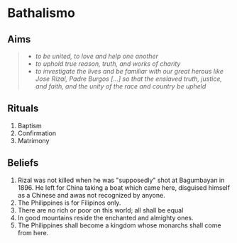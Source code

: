 # Bathalismo

## Aims

> - *to be united, to love and help one another*
> - *to uphold true reason, truth, and works of charity*
> - *to investigate the lives and be familiar with our great herous like Jose
Rizal, Padre Burgos [...] so that the enslaved truth, justice, and faith, and the
unity of the race and country be upheld*

## Rituals

1. Baptism
2. Confirmation
3. Matrimony

## Beliefs 

1. Rizal was not killed when he was "supposedly" shot at Bagumbayan in 1896. He left for 
China taking a boat which came here, disguised himself as a Chinese and awas
not recognized by anyone.
2. The Philippines is for Filipinos only.
3. There are no rich or poor on this world; all shall be equal
4. In good mountains reside the enchanted and almighty ones.
5. The Philippines shall become a kingdom whose monarchs shall come from here.

